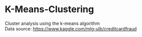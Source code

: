 # K-Means-Clustering
Cluster analysis using the k-means algorithm <br> Data source: https://www.kaggle.com/mlg-ulb/creditcardfraud

